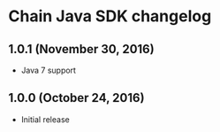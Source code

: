 # Chain Java SDK changelog

## 1.0.1 (November 30, 2016)<a name="1.0.1"></a>

* Java 7 support

## 1.0.0 (October 24, 2016)

* Initial release
